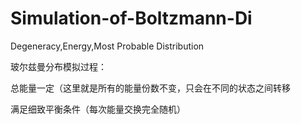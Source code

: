 # Simulation-of-Boltzmann-Di
Degeneracy,Energy,Most Probable Distribution

玻尔兹曼分布模拟过程：

总能量一定（这里就是所有的能量份数不变，只会在不同的状态之间转移

满足细致平衡条件（每次能量交换完全随机）
